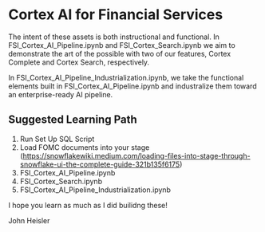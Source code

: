 # Cortex AI for Financial Services

The intent of these assets is both instructional and functional. In FSI_Cortex_AI_Pipeline.ipynb and FSI_Cortex_Search.ipynb
we aim to demonstrate the art of the possible with two of our features, Cortex Complete and Cortex Search, respectively.

In FSI_Cortex_AI_Pipeline_Industrialization.ipynb, we take the functional elements built in FSI_Cortex_AI_Pipeline.ipynb and industralize them toward an enterprise-ready AI pipeline.

## Suggested Learning Path
1. Run Set Up SQL Script
2. Load FOMC documents into your stage (https://snowflakewiki.medium.com/loading-files-into-stage-through-snowflake-ui-the-complete-guide-321b135f6175)
3. FSI_Cortex_AI_Pipeline.ipynb
4. FSI_Cortex_Search.ipynb
5. FSI_Cortex_AI_Pipeline_Industrialization.ipynb

I hope you learn as much as I did builidng these! 

John Heisler